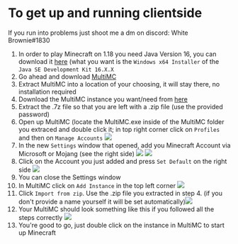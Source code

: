 # To get up and running clientside
If you run into problems just shoot me a dm on discord: White Brownie#1830
1. In order to play Minecraft on 1.18 you need Java Version 16, you can download it [here](https://www.oracle.com/java/technologies/javase/jdk16-archive-downloads.html) (what you want is the `Windows x64 Installer` of the `Java SE Development Kit 16.X.X`
2. Go ahead and download [MultiMC](https://multimc.org/#Download)
3. Extract MultiMC into a location of your choosing, it will stay there, no installation required
4. Download the MultiMC instance you want/need from [here](https://1drv.ms/u/s!AnRpVm46qqDNjdUy9MNKb798AQLBOg?e=OeDgn7)
5. Extract the .7z file so that you are left with a .zip file (use the provided password)
6. Open up MultiMC (locate the MultiMC.exe inside of the MultiMC folder you extraced and double click it; in top right corner click on `Profiles` and then on `Manage Accounts` ![](https://i.imgur.com/eQQnwh7.png)
7. In the new `Settings` window that opened, add you Minecraft Account via Microsoft or Mojang (see the right side) ![](https://i.imgur.com/g4Lb2hE.png) ![](https://i.imgur.com/hD9Xxbk.png)
8. Click on the Account you just added and press `Set Default` on the right side ![](https://i.imgur.com/1wd86wH.png)
9. You can close the Settings window
10. In MultiMC click on `Add Instance` in the top left corner ![](https://i.imgur.com/wYS9ZtP.png)
11. Click `Import from zip`. Use the .zip file you extracted in step 4. (if you don't provide a name yourself it will be set automatically)![](https://i.imgur.com/vZC9dVd.png)
12. Your MultiMC should look something like this if you followed all the steps correctly ![](https://i.imgur.com/0G5s1q7.png)
13. You're good to go, just double click on the instance in MultiMC to start up Minecraft
